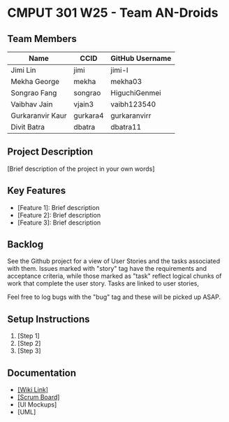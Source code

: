 # CMPUT 301 W25 - Team AN-Droids

## Team Members

| Name        | CCID   | GitHub Username |
| ----------- | ------ | --------------- |
| Jimi Lin  | jimi |   jimi-l      |
| Mekha George | mekha | mekha03    |
| Songrao Fang | songrao | HiguchiGenmei     |
| Vaibhav Jain | vjain3 | vaibh123540     |
|Gurkaranvir Kaur|gurkara4 | gurkaranvirr    |
| Divit Batra| dbatra | dbatra11     |

## Project Description

[Brief description of the project in your own words]

## Key Features

- [Feature 1]: Brief description
- [Feature 2]: Brief description
- [Feature 3]: Brief description

## Backlog

See the Github project for a view of User Stories and the tasks associated with them. Issues marked with "story" tag have the requirements and acceptance criteria, while those marked as "task" reflect logical chunks of work that complete the user story. Tasks are linked to user stories,

Feel free to log bugs with the "bug" tag and these will be picked up ASAP.

## Setup Instructions

1. [Step 1]
2. [Step 2]
3. [Step 3]

## Documentation

- [[Wiki Link]](https://github.com/cmput301-w25/project-an-droids/wiki)
- [[Scrum Board]](https://github.com/orgs/cmput301-w25/projects/52)
- [UI Mockups]
- [UML]
